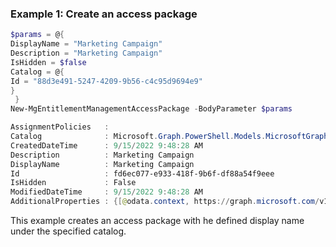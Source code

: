 ### Example 1: Create an access package 

```powershell
$params = @{
DisplayName = "Marketing Campaign"
Description = "Marketing Campaign"
IsHidden = $false
Catalog = @{
Id = "88d3e491-5247-4209-9b56-c4c95d9694e9"
}
 }
New-MgEntitlementManagementAccessPackage -BodyParameter $params

AssignmentPolicies   :
Catalog              : Microsoft.Graph.PowerShell.Models.MicrosoftGraphAccessPackageCatalog1
CreatedDateTime      : 9/15/2022 9:48:28 AM
Description          : Marketing Campaign
DisplayName          : Marketing Campaign
Id                   : fd6ec077-e933-418f-9b6f-df88a54f9eee
IsHidden             : False
ModifiedDateTime     : 9/15/2022 9:48:28 AM
AdditionalProperties : {[@odata.context, https://graph.microsoft.com/v1.0/$metadata#identityGovernance/entitlementManagement/accessPackages/$entity]}
```

This example creates an access package with he defined display name under the specified catalog.
